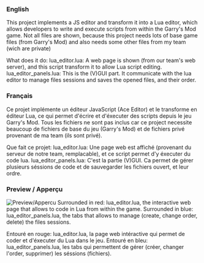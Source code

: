 ### English
This project implements a JS editor and transform it into a Lua editor, which allows developers to write and execute scripts from within the Garry's Mod game.
Not all files are shown, because this project needs lots of base game files (from Garry's Mod) and also needs some other files from my team (wich are private)

What does it do:
lua_editor.lua: A web page is shown (from our team's web server), and this script transform it to allow Lua script editing.
lua_editor_panels.lua: This is the (V)GUI part. It communicate with the lua editor to manage files sessions and saves the opened files, and their order.

### Français
Ce projet implémente un éditeur JavaScript (Ace Editor) et le transforme en éditeur Lua, ce qui permet d'écrire et d'éxecuter des scripts depuis le jeu Garry's Mod.
Tous les fichiers ne sont pas inclus car ce project necessite beaucoup de fichiers de base du jeu (Garry's Mod) et de fichiers privé provenant de ma team (ils sont privé).

Que fait ce projet:
lua_editor.lua: Une page web est affiché (provenant du serveur de notre team, remplacable), et ce script permet d'y éxecuter du code lua.
lua_editor_panels.lua: C'est la partie (V)GUI. Ca permet de gérer plusieurs séssions de code et de sauvegarder les fichiers ouvert, et leur ordre.


### Preview / Apperçu

![Preview/Appercu](https://i.imgur.com/R5XaA0u.png)
Surrounded in red: lua_editor.lua, the interactive web page that allows to code in Lua from within the game.
Surrounded in blue: lua_editor_panels.lua, the tabs that allows to manage (create, change order, delete) the files sessions.

Entouré en rouge: lua_editor.lua, la page web intéractive qui permet de coder et d'éxecuter du Lua dans le jeu.
Entouré en bleu: lua_editor_panels.lua, les tabs qui permettent de gérer (créer, changer l'order, supprimer) les séssions (fichiers).